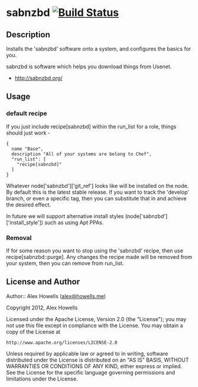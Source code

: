 # sabnzbd [![Build Status](https://secure.travis-ci.org/multimedia-chef/sabnzbd.png?branch=master)](http://travis-ci.org/multimedia-chef/sabnzbd)

## Description

Installs the 'sabnzbd' software onto a system, and configures the basics for you.

sabnzbd is software which helps you download things from Usenet.

* http://sabnzbd.org/

## Usage

### default recipe

If you just include recipe[sabnzbd] within the run_list for a role, things should just work -

    {
      name "Base",
      description "All of your systems are belong to Chef",
      "run_list": [
        "recipe[sabnzbd]"
      ]
    }

Whatever node['sabnzbd']['git_ref'] looks like will be installed on the node. By default this is the latest stable release.
If you want to track the 'develop' branch, or even a specific tag, then you can substitute that in and achieve the desired effect.

In future we will support alternative install styles (node['sabnzbd']['install_style']) such as using Apt PPAs.

### Removal

If for some reason you want to stop using the 'sabnzbd' recipe, then use recipe[sabnzbd::purge].
Any changes the recipe made will be removed from your system, then you can remove from run_list.

## License and Author

Author:: Alex Howells (<alex@howells.me>)

Copyright 2012, Alex Howells

Licensed under the Apache License, Version 2.0 (the "License");
you may not use this file except in compliance with the License.
You may obtain a copy of the License at

    http://www.apache.org/licenses/LICENSE-2.0

Unless required by applicable law or agreed to in writing, software
distributed under the License is distributed on an "AS IS" BASIS,
WITHOUT WARRANTIES OR CONDITIONS OF ANY KIND, either express or implied.
See the License for the specific language governing permissions and
limitations under the License.
